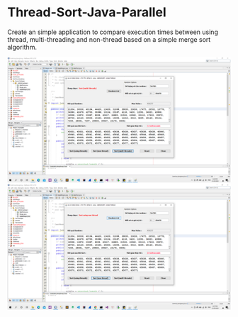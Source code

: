 # Thread-Sort-Java-Parallel
Create an simple application to compare execution times between using thread, multi-threading and non-thread based on a simple merge sort algorithm.

<img src="/screensh/1.png"/>

<img src="/screensh/2.png"/>

